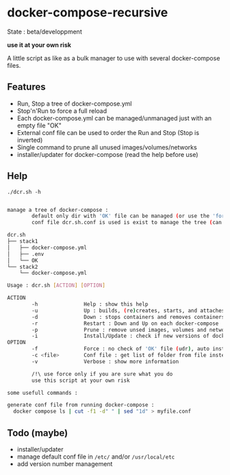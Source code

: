 # docker-compose-recursive

State : beta/developpment

**use it at your own risk**

A little script as like as a bulk manager to use with several docker-compose files.

## Features

- Run, Stop a tree of docker-compose.yml
- Stop'n'Run to force a full reload
- Each docker-compose.yml can be managed/unmanaged just with an empty file "OK"
- External conf file can be used to order the Run and Stop (Stop is inverted)
- Single command to prune all unused images/volumes/networks
- installer/updater for docker-compose (read the help before use)

## Help

`./dcr.sh -h`
```bash

manage a tree of docker-compose :
        default only dir with 'OK' file can be managed (or use the 'force' option)
        conf file dcr.sh.conf is used is exist to manage the tree (can be define too by -c)

dcr.sh
├── stack1
│   ├── docker-compose.yml
│   ├── .env
│   └── OK
└── stack2
    └── docker-compose.yml

Usage : dcr.sh [ACTION] [OPTION]

ACTION
        -h               Help : show this help
        -u               Up : builds, (re)creates, starts, and attaches to containers for each docker-compose
        -d               Down : stops containers and removes containers, networks, volumes, and images created by up
        -r               Restart : Down and Up on each docker-compose
        -p               Prune : remove unsed images, volumes and networks
        -i               Install/Update : check if new versions of docker-compose and dcr exist (autoupdate for docker-compose if force)
OPTION
        -f               Force : no check of 'OK' file (udr), auto install/upgrade (i)
        -c <file>        Conf file : get list of folder from file instead of generate it
        -v               Verbose : show more information

        /!\ use force only if you are sure what you do
        use this script at your own risk

some usefull commands :

generate conf file from running docker-compose :
  docker compose ls | cut -f1 -d" " | sed "1d" > myfile.conf


```

## Todo (maybe)

- installer/updater
- manage default conf file in `/etc/` and/or `/usr/local/etc`
- add version number management
